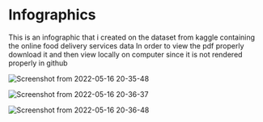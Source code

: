 # Infographics
This is an infographic that i created on the dataset from kaggle containing the online food delivery services data
In order to view the pdf properly download it and then view locally on computer since it is not rendered properly in github


![Screenshot from 2022-05-16 20-35-48](https://user-images.githubusercontent.com/51358612/168624722-3671365f-db55-4f0e-a6cf-df11c9d8a193.png)


![Screenshot from 2022-05-16 20-36-37](https://user-images.githubusercontent.com/51358612/168624742-b947a80a-c090-4914-8702-0be889e0c1dc.png)


![Screenshot from 2022-05-16 20-36-48](https://user-images.githubusercontent.com/51358612/168624766-677dad1b-658e-4dc6-9d08-d3ae0171ed6b.png)
